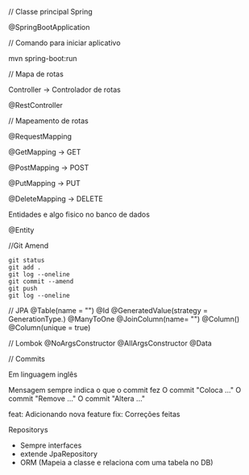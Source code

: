 // Classe principal Spring

@SpringBootApplication


// Comando para iniciar aplicativo

mvn spring-boot:run

// Mapa de rotas

Controller -> Controlador de rotas

@RestController

// Mapeamento de rotas

@RequestMapping

@GetMapping -> GET

@PostMapping -> POST

@PutMapping -> PUT

@DeleteMapping -> DELETE

Entidades e algo fisico no banco de dados

@Entity

//Git Amend
```
git status
git add .
git log --oneline
git commit --amend
git push
git log --oneline
```

// JPA
@Table(name = "<table-name>")
@Id
@GeneratedValue(strategy = GenerationType.<type>)
@ManyToOne
@JoinColumn(name= "<column-name>")
@Column()
@Column(unique = true)

// Lombok
@NoArgsConstructor
@AllArgsConstructor
@Data

// Commits

Em linguagem inglês

Mensagem sempre indica o que o commit fez
O commit "Coloca ..."
O commit "Remove ..."
O commit "Altera ..."

feat: Adicionando nova feature
fix: Correções feitas

Repositorys
- Sempre interfaces
- extende JpaRepository
- ORM (Mapeia a classe e relaciona com uma tabela no DB)

